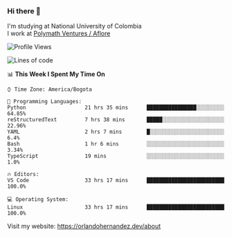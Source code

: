 ### Hi there 👋


<!--**AR4Z/AR4Z** is a ✨ _special_ ✨ repository because its `README.md` (this file) appears on your GitHub profile.

Here are some ideas to get you started:-->
I'm studying at National University of Colombia
<br>
I work at <a href="https://www.aflore.co/">Polymath Ventures / Aflore</a>
<br>

<!--START_SECTION:waka-->
![Profile Views](http://img.shields.io/badge/Profile%20Views-0-blue)

![Lines of code](https://img.shields.io/badge/From%20Hello%20World%20I%27ve%20Written-3.3%20million%20lines%20of%20code-blue)

📊 **This Week I Spent My Time On** 

```text
⌚︎ Time Zone: America/Bogota

💬 Programming Languages: 
Python                   21 hrs 35 mins      ████████████████░░░░░░░░░   64.85% 
reStructuredText         7 hrs 38 mins       █████░░░░░░░░░░░░░░░░░░░░   22.96% 
YAML                     2 hrs 7 mins        █░░░░░░░░░░░░░░░░░░░░░░░░   6.4% 
Bash                     1 hr 6 mins         ░░░░░░░░░░░░░░░░░░░░░░░░░   3.34% 
TypeScript               19 mins             ░░░░░░░░░░░░░░░░░░░░░░░░░   1.0%

🔥 Editors: 
VS Code                  33 hrs 17 mins      █████████████████████████   100.0%

💻 Operating System: 
Linux                    33 hrs 17 mins      █████████████████████████   100.0%

```


<!--END_SECTION:waka-->


Visit my website: https://orlandohernandez.dev/about

